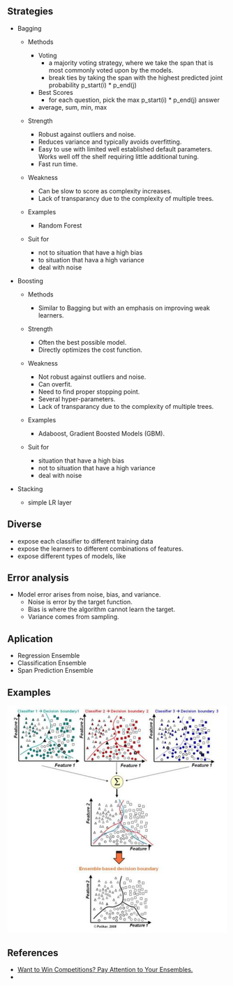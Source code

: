 ## Strategies
    
- Bagging
    - Methods
        - Voting
            - a majority voting strategy, where we take the span that is most commonly voted upon by the models. 
            - break ties by taking the span with the highest predicted joint probability p_start(i) * p_end(j)
        - Best Scores
            - for each question, pick the max p_start(i) * p_end(j) answer
        - average, sum, min, max
        
    - Strength
        - Robust against outliers and noise. 
        - Reduces variance and typically avoids overfitting.
        - Easy to use with limited well established default parameters.  Works well off the shelf requiring little additional tuning. 
        - Fast run time.
    
    - Weakness
        - Can be slow to score as complexity increases.
        - Lack of transparancy due to the complexity of multiple trees.
    
    - Examples
        - Random Forest
     
    - Suit for
        - not to situation that have a high bias
        - to situation that hava a high variance
        - deal with noise


- Boosting
    - Methods
        - Similar to Bagging but with an emphasis on improving weak learners. 
 
    - Strength
        - Often the best possible model.
        - Directly optimizes the cost function.
        
    - Weakness
        - Not robust against outliers and noise.
        - Can overfit.
        - Need to find proper stopping point.
        - Several hyper-parameters.
        - Lack of transparancy due to the complexity of multiple trees.
    
    - Examples
        - Adaboost, Gradient Boosted Models (GBM). 
     
    - Suit for
        - situation that have a high bias
        - not to situation that have a high variance
        - deal with noise
         
    

- Stacking
    - simple LR layer




## Diverse
- expose each classifier to different training data
- expose the learners to different combinations of features.
- expose different types of models, like 


## Error analysis
- Model error arises from noise, bias, and variance.
    - Noise is error by the target function.
    - Bias is where the algorithm cannot learn the target.
    - Variance comes from sampling.


## Aplication
- Regression Ensemble
- Classification Ensemble
- Span Prediction Ensemble


## Examples
![](../../images/ensemble_example.png)


## References
- [Want to Win Competitions? Pay Attention to Your Ensembles.](https://www.datasciencecentral.com/profiles/blogs/want-to-win-at-kaggle-pay-attention-to-your-ensembles)
- 
